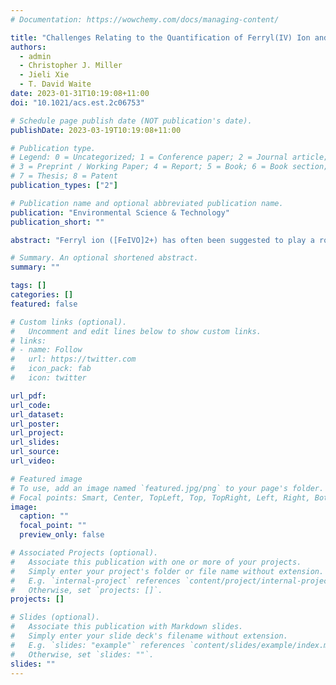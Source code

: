 ```yaml
---
# Documentation: https://wowchemy.com/docs/managing-content/

title: "Challenges Relating to the Quantification of Ferryl(IV) Ion and Hydroxyl Radical Generation Rates Using Methyl Phenyl Sulfoxide (PMSO), Phthalhydrazide, and Benzoic Acid as Probe Compounds in the Homogeneous Fenton Reaction"
authors:
  - admin
  - Christopher J. Miller
  - Jieli Xie
  - T. David Waite
date: 2023-01-31T10:19:08+11:00
doi: "10.1021/acs.est.2c06753"

# Schedule page publish date (NOT publication's date).
publishDate: 2023-03-19T10:19:08+11:00

# Publication type.
# Legend: 0 = Uncategorized; 1 = Conference paper; 2 = Journal article;
# 3 = Preprint / Working Paper; 4 = Report; 5 = Book; 6 = Book section;
# 7 = Thesis; 8 = Patent
publication_types: ["2"]

# Publication name and optional abbreviated publication name.
publication: "Environmental Science & Technology"
publication_short: ""

abstract: "Ferryl ion ([FeIVO]2+) has often been suggested to play a role in iron-based advanced oxidation processes (AOPs) with its presence commonly determined using the unique oxidation pathway from methyl phenyl sulfoxide (PMSO) to methyl phenyl sulfone (PMSO2). However, we show here that the oxidation products of PMSO, formed on reaction with hydroxyl radical, enhance PMSO2 formation as a result of their complexation with Fe(III) leading to the changes in the reactivity of Fe(III) species in the homogeneous Fenton reaction. As such, PMSO should be used with caution to investigate the role of [FeIVO]2+ in iron-based AOPs with these insights suggesting the need to reassess the findings of many previous studies in which this reagent was used. The other common target compounds, phthalhydrazide and hydroxybenzoic acids, were also found to modify the rate and extent of iron cycling as a result of complexation and/or redox reactions, either by the probe compound itself and/or oxidation products formed. Overall, this study highlights that these confounding effects of the aromatic probe compounds on the reactivity of iron species should be recognized if reliable mechanistic insights into iron-based AOPs are to be obtained."

# Summary. An optional shortened abstract.
summary: ""

tags: []
categories: []
featured: false

# Custom links (optional).
#   Uncomment and edit lines below to show custom links.
# links:
# - name: Follow
#   url: https://twitter.com
#   icon_pack: fab
#   icon: twitter

url_pdf:
url_code:
url_dataset:
url_poster:
url_project:
url_slides:
url_source:
url_video:

# Featured image
# To use, add an image named `featured.jpg/png` to your page's folder. 
# Focal points: Smart, Center, TopLeft, Top, TopRight, Left, Right, BottomLeft, Bottom, BottomRight.
image:
  caption: ""
  focal_point: ""
  preview_only: false

# Associated Projects (optional).
#   Associate this publication with one or more of your projects.
#   Simply enter your project's folder or file name without extension.
#   E.g. `internal-project` references `content/project/internal-project/index.md`.
#   Otherwise, set `projects: []`.
projects: []

# Slides (optional).
#   Associate this publication with Markdown slides.
#   Simply enter your slide deck's filename without extension.
#   E.g. `slides: "example"` references `content/slides/example/index.md`.
#   Otherwise, set `slides: ""`.
slides: ""
---
```

